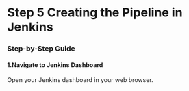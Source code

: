 # Step 5 Creating the Pipeline in Jenkins 

### Step-by-Step Guide

#### 1.Navigate to Jenkins Dashboard

Open your Jenkins dashboard in your web browser.



